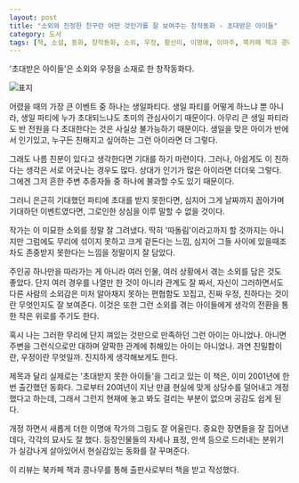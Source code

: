 ```yaml
---
layout: post
title: "소외와 진정한 친구란 어떤 것인가를 잘 보여주는 창작동화 - 초대받은 아이들"
category: 도서
tags: [책, 소설, 동화, 창작동화, 소외, 우정, 황선미, 이명애, 이마주, 북카페 책과 콩나무, 서평]
---
```


'초대받은 아이들'은
소외와 우정을 소재로 한 창작동화다.

![표지](https://images2.imgbox.com/08/9c/lcD0ZDpf_o.jpg)

어렸을 때의 가장 큰 이벤트 중 하나는 생일파티다.
생일 파티를 어떻게 하느냐 뿐 아니라,
생일 파티에 누가 초대되느냐도 초미의 관심사이기 때문이다.
아무리 큰 생일 파티라도 반 전원을 다 초대한다는 것은 사실상 불가능하기 때문이다.
생일을 맞은 아이가 반에서 인기있고, 누구든 친해지고 싶어하는 그런 아이라면 더 그렇다.

그래도 나름 친분이 있다고 생각한다면 기대를 하기 마련이다.
그러나, 아쉽게도 이 친하다는 생각은 서로 어긋나는 경우도 많다.
상대가 인기가 많은 아이라면 더더욱 그렇다.
그에겐 그저 흔한 주변 추종자들 중 하나에 불과할 수도 있기 때문이다.

그러니 은근히 기대했던 파티에 초대를 받지 못한다면,
심지어 그게 날짜까지 꼽아가며 기대하던 이벤트였다면,
그로인한 상심을 이루 말할 수 없을 것이다.

작가는 이 미묘한 소외를 정말 잘 그려냈다.
딱히 '따돌림'이라고까지 할 것까지는 아니지만
그럼에도 무리에 섞이지 못하고 크게 겉돈다는 느낌,
심지어 그들 사이에 있을때조차도 존중받지 못한다는 느낌을
정말이지 잘 담았다.

주인공 하나만을 따라가는 게 아니라
여러 인물, 여러 상황에서 겪는 소외를 담은 것도 좋았다.
단지 여러 경우를 나열만 한 것이 아니라 관계도 잘 짜서,
자신이 그러하면서도 다른 사람의 소외감은 미처 알아채지 못하는 편협함도 꼬집고,
진짜 우정, 친하다는 것이란 무엇인지도 잘 보여준다.
이것은 또한 그런 소외를 겪는 아이들에게 생각의 전환을 통한 작은 위로를 주기도 한다.

혹시 나는 그러한 무리에 단지 껴있는 것만으로 만족하던 그런 아이는 아니었나.
아니면 주변을 그런식으로만 대하며 얄팍한 관계에 취해있는 아이는 아니었나.
과연 친밀함이란, 우정이란 무엇일까.
진지하게 생각해보게도 한다.

제목과 달리 실제로는 '초대받지 못한 아이들'을 그리고 있는 이 책은,
이미 2001년에 한번 출간했던 동화다.
그로부터 20여년이 지난 만큼 현실에 맞게 상당수를 덜어내고 개정했다고 하는데,
그래서 그런지 현재에 놓고 봐도 걸리는 부분이 없으며 공감도 쉽게 된다.

개정 하면서 새롭게 더한 이명애 작가의 그림도 잘 어울린다.
중요한 장면들을 잘 집어낸데다, 각각의 묘사도 잘 했다.
등장인물들의 자세나 표정, 안색 등으로 드러내는 분위기가 실감나게 살아있어서 현실감있는 동화를 잘 꾸며준다.



<div class="im im-info">
이 리뷰는 북카페 책과 콩나무를 통해 출판사로부터 책을 받고 작성했다.
</div>
